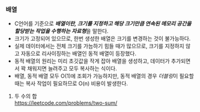 ### **배열**
- C언어를 기준으로 ***배열이란, 크기를 지정하고 해당 크기만큼 연속된 메모리 공간을 할당받는 작업을 수행하는 자료형***을 말한다.
- 크기가 고정되어 있으므로, 한번 생성한 배열은 크기를 변경하는 것이 불가능하다.
- 실제 데이터에서는 전체 크기를 가늠하기 힘들 때가 많으므로, 크기를 지정하지 않고 자동으로 리사이징하는 배열인 동적 배열이 등장했다.
- 동적 배열의 원리는 미리 초깃값을 작게 잡아 배열을 생성하고, 데이터가 추가되면서 꽉 채워지면 늘려주고 모두 복사하는 식이다.
- 배열, 동적 배열 모두 O(1)에 조회가 가능하지만, 동적 배열의 경우 *더블링*이 필요할 때는 복사 작업이 필요하므로 O(n) 비용이 발생한다.



1. 두 수의 합  
https://leetcode.com/problems/two-sum/